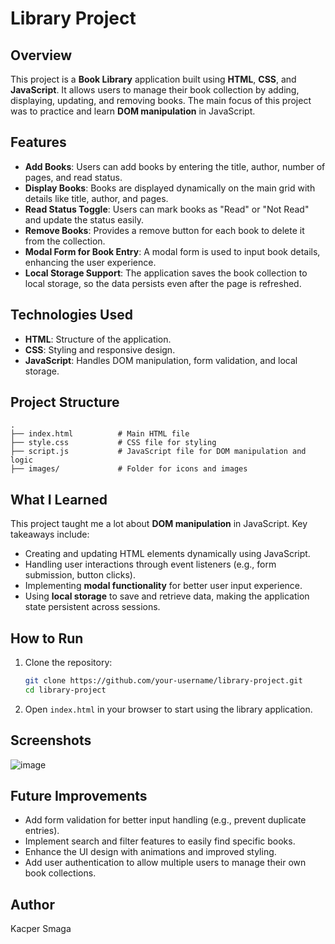 # Library Project

## Overview

This project is a **Book Library** application built using **HTML**, **CSS**, and **JavaScript**. It allows users to manage their book collection by adding, displaying, updating, and removing books. The main focus of this project was to practice and learn **DOM manipulation** in JavaScript.

## Features

- **Add Books**: Users can add books by entering the title, author, number of pages, and read status.
- **Display Books**: Books are displayed dynamically on the main grid with details like title, author, and pages.
- **Read Status Toggle**: Users can mark books as "Read" or "Not Read" and update the status easily.
- **Remove Books**: Provides a remove button for each book to delete it from the collection.
- **Modal Form for Book Entry**: A modal form is used to input book details, enhancing the user experience.
- **Local Storage Support**: The application saves the book collection to local storage, so the data persists even after the page is refreshed.

## Technologies Used

- **HTML**: Structure of the application.
- **CSS**: Styling and responsive design.
- **JavaScript**: Handles DOM manipulation, form validation, and local storage.

## Project Structure

```
.
├── index.html          # Main HTML file
├── style.css           # CSS file for styling
├── script.js           # JavaScript file for DOM manipulation and logic
├── images/             # Folder for icons and images
```

## What I Learned

This project taught me a lot about **DOM manipulation** in JavaScript. Key takeaways include:

- Creating and updating HTML elements dynamically using JavaScript.
- Handling user interactions through event listeners (e.g., form submission, button clicks).
- Implementing **modal functionality** for better user input experience.
- Using **local storage** to save and retrieve data, making the application state persistent across sessions.

## How to Run

1. Clone the repository:
   ```bash
   git clone https://github.com/your-username/library-project.git
   cd library-project
   ```

2. Open `index.html` in your browser to start using the library application.

## Screenshots

![image](https://github.com/user-attachments/assets/4f01eab8-f9bf-4d9f-a46e-1df6287eca37)


## Future Improvements

- Add form validation for better input handling (e.g., prevent duplicate entries).
- Implement search and filter features to easily find specific books.
- Enhance the UI design with animations and improved styling.
- Add user authentication to allow multiple users to manage their own book collections.

## Author

Kacper Smaga
